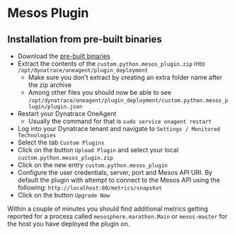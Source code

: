 # Mesos Plugin

## Installation from pre-built binaries
* Download the [pre-built binaries](https://github.com/wmsegar/Mesos-Plugin/blob/master/custom.python.mesos_plugin.zip?raw=true)
* Extract the contents of the ```custom.python.mesos_plugin.zip``` into ```/opt/dynatrace/oneagent/plugin_deployment```
  - Make sure you don't extract by creating an extra folder name after the zip archive
  - Among other files you should now be able to see ```/opt/dynatrace/oneagent/plugin_deployment/custom.python.mesos_plugin/plugin.json```
* Restart your Dynatrace OneAgent
  - Usually the command for that is ```sudo service onagent restart```
* Log into your Dynatrace tenant and navigate to ```Settings / Monitored Technologies```
* Select the tab ```Custom Plugins```
* Click on the button ```Upload Plugin``` and select your local ```custom.python.mesos_plugin.zip```
* Click on the new entry ```custom.python.mesos_plugin```
* Configure the user credentials, server, port and Mesos API URI.  By default the plugin with attempt to connect to the Mesos API using the following: ```http://localhost:80/metrics/snapshot```
* Click on the button ```Upgrade Now```

Within a couple of minutes you should find additional metrics getting reported for a process called ```mesosphere.marathon.Main``` or ```mesos-master``` for the host you have deployed the plugin on.
